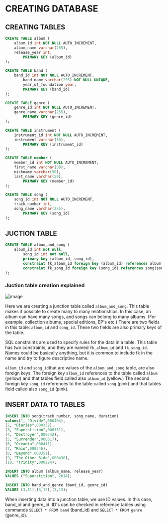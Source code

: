 # CREATING DATABASE

## CREATING TABLES

```SQL
CREATE TABLE album (
	album_id int NOT NULL AUTO_INCREMENT,
	album_name varchar(255),
	release_year int,
    	PRIMARY KEY (album_id)
);
```

```SQL
CREATE TABLE band (
	band_id int NOT NULL AUTO_INCREMENT,
    	band_name varchar(255) NOT NULL UNIQUE,
    	year_of_foundation year,
    	PRIMARY KEY (band_id)
);
```

``` SQL
CREATE TABLE genre (
	genre_id int NOT NULL AUTO_INCREMENT,
	genre_name varchar(255),
    	PRIMARY KEY (genre_id)
);
```

``` SQL
CREATE TABLE instrument (
	instrument_id int NOT NULL AUTO_INCREMENT,
	instrument varchar(50),
    	PRIMARY KEY (instrument_id)
);
```

```SQL
CREATE TABLE member (
	member_id int NOT NULL AUTO_INCREMENT,
	first_name varchar(50),
	nickname varchar(50),
	last_name varchar(50),
    	PRIMARY KEY (member_id)
);
```

``` SQL
CREATE TABLE song (
	song_id int NOT NULL AUTO_INCREMENT,
	track_number int,
	song_name varchar(255),
    	PRIMARY KEY (song_id)
);
```
## JUCTION TABLE

``` SQL
CREATE TABLE album_and_song (
	album_id int not null,
    	song_id int not null,
    	primary key (album_id, song_id),
    	constraint fk_album_id foreign key (album_id) references album(album_id),
    	constraint fk_song_id foreign key (song_id) references song(song_id)
);
```
### Juction table creation explained

![image](https://github.com/nina20126/My_cd_collection/assets/77397102/1452b6fc-48b3-4720-9c90-3e197ab5ee75)


Here we are creating a junction table called ```album_and_song```. This table makes it possible to create many to many relationships. In this case, an album can have many songs, and songs can belong to many albums. (For example, collection albums, special editions, EP's etc.) There are two fields in this table: ```album_id``` and ```song_id```. These two fields are also primary keys of the table.  

SQL constraints are used to specify rules for the data in a table. This table has two constraints, and they are named ```fk_album_id``` and ```fk_song_id```. Names could be basically anything, but it is common to include fk in the name and try to figure descriptive name.  

```album_id``` and ```song_id```that are values of the ```album_and_song``` table, are also foreign keys. The foreign key ```album_id``` references to the table called ```album``` (yellow) and that tables field called also ```album_id``` (yellow.) The second foreign key ```song_id``` references to the table called ```song``` (pink) and that tables field called also ```song_id``` (pink).

## INSERT DATA TO TABLES

``` SQL 
INSERT INTO song(track_number, song_name, duration)
values(1, "Divide",000404), 
(2, "Diaries",000332), 
(3, "Superstition",000351), 
(4, "Destroyer",000342), 
(5, "Surrender",000517), 
(6, "Oceania",000411), 
(7, "Rain",000346), 
(8, "Beyond",000351), 
(9, "The Other Side",000430), 
(10, "Trinity",000224);
```

``` SQL 
INSERT INTO album (album_name, release_year)
VALUES ("Superstition", 2014);
```

``` SQL 
INSERT INTO band_and_genre (band_id, genre_id)
VALUES (3,11),(3,12),(3,13);
```
When inserting data into a junction table, we use ID values. In this case, band_id and genre_id. ID's can be checked in reference tables using commands ```SELECT * FROM band``` (band_id) and ```SELECT * FROM genre``` (genre_id). 
